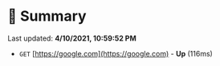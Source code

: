 # 📖 Summary
Last updated: **4/10/2021, 10:59:52 PM**

- `GET` [https://google.com](https://google.com) - **Up** (116ms)
